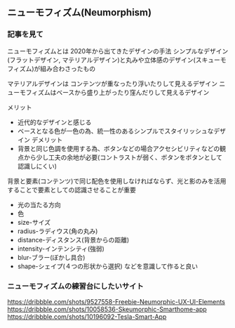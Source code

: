 ## ニューモフィズム(Neumorphism)
### 記事を見て
ニューモフィズムとは
2020年から出てきたデザインの手法
シンプルなデザイン(フラットデザイン, マテリアルデザイン)と丸みや立体感のデザイン(スキューモフィズム)が組み合わさったもの

マテリアルデザインは コンテンツが重なったり浮いたりして見えるデザイン
ニューモフィズムはベースから盛り上がったり窪んだりして見えるデザイン

メリット
- 近代的なデザインと感じる
- ベースとなる色が一色の為、統一性のあるシンプルでスタイリッシュなデザイン
デメリット
- 背景と同じ色調を使用する為、ボタンなどの場合アクセシビリティなどの観点から少し工夫の余地が必要(コントラストが弱く、ボタンをボタンとして認識しにくい)

背景と要素(コンテンツ)で同じ配色を使用しなければならず、光と影のみを活用することで要素としての認識させることが重要
- 光の当たる方向
- 色
- size-サイズ
- radius-ラディウス(角の丸み)
- distance-ディスタンス(背景からの距離)
- intensity-インテンシティ(強弱)
- blur-ブラー(ぼかし具合)
- shape-シェイプ(４つの形状から選択)
などを意識して作ると良い

### ニューモフィズムの練習台にしたいサイト
https://dribbble.com/shots/9527558-Freebie-Neumorphic-UX-UI-Elements
https://dribbble.com/shots/10058536-Skeumorphic-Smarthome-app
https://dribbble.com/shots/10196092-Tesla-Smart-App
